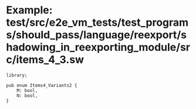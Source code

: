 # Example: test/src/e2e_vm_tests/test_programs/should_pass/language/reexport/shadowing_in_reexporting_module/src/items_4_3.sw

```sway
library;

pub enum Items4_Variants2 {
    M: bool,
    N: bool,
}

```
